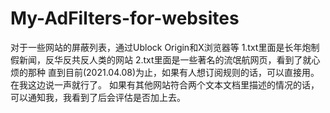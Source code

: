 # My-AdFilters-for-websites
对于一些网站的屏蔽列表，通过Ublock Origin和X浏览器等
1.txt里面是长年炮制假新闻，反华反共反人类的网站
2.txt里面是一些著名的流氓航网页，看到了就心烦的那种
直到目前(2021.04.08)为止，如果有人想订阅规则的话，可以直接用。在我这边说一声就行了。
如果有其他网站符合两个文本文档里描述的情况的话，可以通知我，我看到了后会评估是否加上去。
